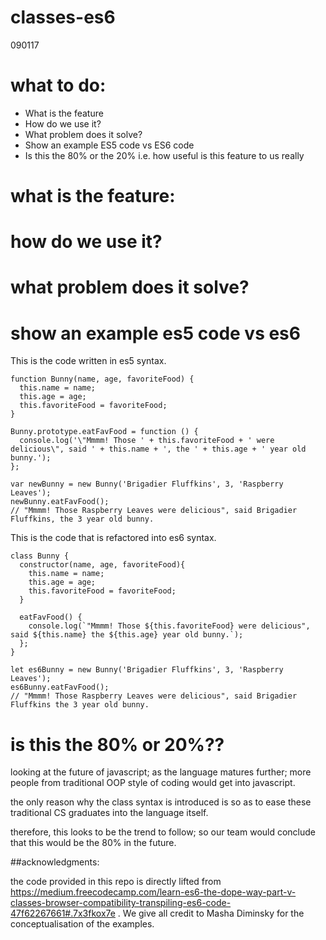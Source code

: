 # classes-es6
090117

# what to do:
  * What is the feature
  * How do we use it?
  * What problem does it solve?
  * Show an example ES5 code vs ES6 code
  * Is this the 80% or the 20% i.e. how useful is this feature to us really

# what is the feature:

# how do we use it?

# what problem does it solve?

# show an example es5 code vs es6
This is the code written in es5 syntax.

```
function Bunny(name, age, favoriteFood) {
  this.name = name;
  this.age = age;
  this.favoriteFood = favoriteFood;
}

Bunny.prototype.eatFavFood = function () {
  console.log('\"Mmmm! Those ' + this.favoriteFood + ' were delicious\", said ' + this.name + ', the ' + this.age + ' year old bunny.');
};

var newBunny = new Bunny('Brigadier Fluffkins', 3, 'Raspberry Leaves');
newBunny.eatFavFood();
// "Mmmm! Those Raspberry Leaves were delicious", said Brigadier Fluffkins, the 3 year old bunny.
```

This is the code that is refactored into es6 syntax.

```
class Bunny {
  constructor(name, age, favoriteFood){
    this.name = name;
    this.age = age;
    this.favoriteFood = favoriteFood;
  }

  eatFavFood() {
    console.log(`"Mmmm! Those ${this.favoriteFood} were delicious", said ${this.name} the ${this.age} year old bunny.`);
  };
}

let es6Bunny = new Bunny('Brigadier Fluffkins', 3, 'Raspberry Leaves');
es6Bunny.eatFavFood();
// "Mmmm! Those Raspberry Leaves were delicious", said Brigadier Fluffkins the 3 year old bunny.
```

# is this the 80% or 20%??

looking at the future of javascript; as the language matures further; more people from traditional OOP style of coding would get into javascript.

the only reason why the class syntax is introduced is so as to ease these traditional CS graduates into the language itself.

therefore, this looks to be the trend to follow; so our team would conclude that this would be the 80% in the future.

##acknowledgments:

the code provided in this repo is directly lifted from https://medium.freecodecamp.com/learn-es6-the-dope-way-part-v-classes-browser-compatibility-transpiling-es6-code-47f62267661#.7x3fkox7e . We give all credit to Masha Diminsky for the conceptualisation of the examples.
